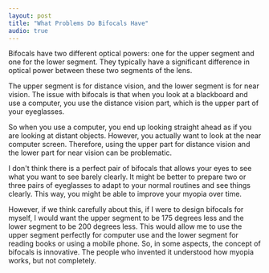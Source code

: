 ```yaml
---
layout: post
title: "What Problems Do Bifocals Have"
audio: true  
---
```


Bifocals have two different optical powers: one for the upper segment and one for the lower segment. They typically have a significant difference in optical power between these two segments of the lens.

The upper segment is for distance vision, and the lower segment is for near vision. The issue with bifocals is that when you look at a blackboard and use a computer, you use the distance vision part, which is the upper part of your eyeglasses. 

So when you use a computer, you end up looking straight ahead as if you are looking at distant objects. However, you actually want to look at the near computer screen. Therefore, using the upper part for distance vision and the lower part for near vision can be problematic.

I don't think there is a perfect pair of bifocals that allows your eyes to see what you want to see barely clearly. It might be better to prepare two or three pairs of eyeglasses to adapt to your normal routines and see things clearly. This way, you might be able to improve your myopia over time.

However, if we think carefully about this, if I were to design bifocals for myself, I would want the upper segment to be 175 degrees less and the lower segment to be 200 degrees less. This would allow me to use the upper segment perfectly for computer use and the lower segment for reading books or using a mobile phone. So, in some aspects, the concept of bifocals is innovative. The people who invented it understood how myopia works, but not completely.
